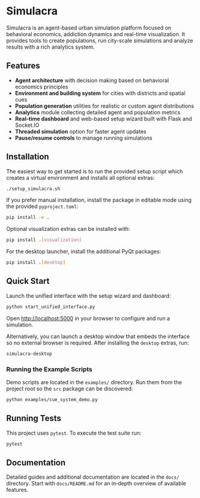 # Simulacra

Simulacra is an agent-based urban simulation platform focused on behavioral economics, addiction dynamics and real-time visualization. It provides tools to create populations, run city-scale simulations and analyze results with a rich analytics system.

## Features

- **Agent architecture** with decision making based on behavioral economics principles
- **Environment and building system** for cities with districts and spatial cues
- **Population generation** utilities for realistic or custom agent distributions
- **Analytics** module collecting detailed agent and population metrics
- **Real-time dashboard** and web-based setup wizard built with Flask and Socket.IO
- **Threaded simulation** option for faster agent updates
- **Pause/resume controls** to manage running simulations

## Installation

The easiest way to get started is to run the provided setup script which creates
a virtual environment and installs all optional extras:

```bash
./setup_simulacra.sh
```

If you prefer manual installation, install the package in editable mode using the provided `pyproject.toml`:

```bash
pip install -e .
```

Optional visualization extras can be installed with:

```bash
pip install .[visualization]
```

For the desktop launcher, install the additional PyQt packages:

```bash
pip install .[desktop]
```

## Quick Start

Launch the unified interface with the setup wizard and dashboard:

```bash
python start_unified_interface.py
```

Open <http://localhost:5000> in your browser to configure and run a simulation.

Alternatively, you can launch a desktop window that embeds the interface so no
external browser is required. After installing the `desktop` extras, run:

```bash
simulacra-desktop
```

### Running the Example Scripts

Demo scripts are located in the `examples/` directory. Run them from the project
root so the `src` package can be discovered:

```bash
python examples/cue_system_demo.py
```

## Running Tests

This project uses `pytest`. To execute the test suite run:

```bash
pytest
```

## Documentation

Detailed guides and additional documentation are located in the `docs/` directory. Start with `docs/README.md` for an in‑depth overview of available features.
